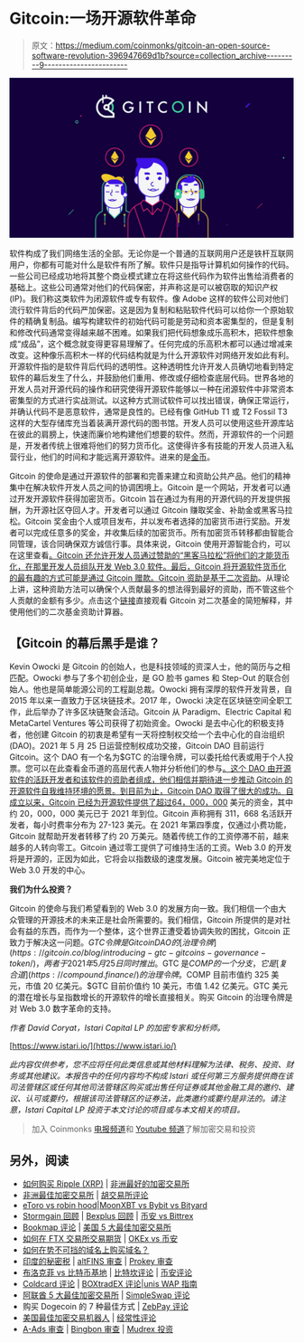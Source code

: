 # Gitcoin:一场开源软件革命

> 原文：<https://medium.com/coinmonks/gitcoin-an-open-source-software-revolution-396947669d1b?source=collection_archive---------9----------------------->

![](img/db58dc8ec5e09175fde09136f47fcedf.png)

软件构成了我们网络生活的全部。无论你是一个普通的互联网用户还是铁杆互联网用户，你都有可能对什么是软件有所了解。软件只是指导计算机如何操作的代码。一些公司已经成功地将其整个商业模式建立在将这些代码作为软件出售给消费者的基础上。这些公司通常对他们的代码保密，并声称这是可以被窃取的知识产权(IP)。我们称这类软件为闭源软件或专有软件。像 Adobe 这样的软件公司对他们流行软件背后的代码严加保密。这是因为复制和粘贴软件代码可以给你一个原始软件的精确复制品。编写构建软件的初始代码可能是劳动和资本密集型的，但是复制和修改代码通常变得越来越不困难。如果我们把代码想象成乐高积木，把软件想象成“成品”，这个概念就变得更容易理解了。任何完成的乐高积木都可以通过增减来改变。这种像乐高积木一样的代码结构就是为什么开源软件对网络开发如此有利。开源软件指的是软件背后代码的透明性。这种透明性允许开发人员确切地看到特定软件的幕后发生了什么，并鼓励他们重用、修改或仔细检查底层代码。世界各地的开发人员对开源代码的操作和研究使得开源软件能够以一种在闭源软件中非常资本密集型的方式进行实战测试。以这种方式测试软件可以找出错误，确保正常运行，并确认代码不是恶意软件，通常是良性的。已经有像 GitHub T1 或 T2 Fossil T3 这样的大型存储库充当着装满开源代码的图书馆。开发人员可以使用这些开源库站在彼此的肩膀上，快速而廉价地构建他们想要的软件。然而，开源软件的一个问题是，开发者传统上很难将他们的努力货币化。这使得许多有技能的开发人员进入私营行业，他们的时间和才能远离开源软件。进来的是[金币](https://gitcoin.co/)。

Gitcoin 的使命是通过开源软件的部署和完善来建立和资助公共产品。他们的精神集中在解决软件开发人员之间的协调困境上。Gitcoin 是一个网站，开发者可以通过开发开源软件获得加密货币。Gitcoin 旨在通过为有用的开源代码的开发提供报酬，为开源社区夺回人才。开发者可以通过 Gitcoin 赚取奖金、补助金或黑客马拉松。Gitcoin 奖金由个人或项目发布，并以发布者选择的加密货币进行奖励。开发者可以完成任意多的奖金，并收集后续的加密货币。所有加密货币转移都由智能合同管理，该合同确保双方诚信行事。具体来说，Gitcoin 使用开源智能合约，可以在这里查看[。Gitcoin 还允许开发人员通过赞助的“黑客马拉松”将他们的才能货币化，在那里开发人员组队开发 Web 3.0 软件。最后，Gitcoin 将开源软件货币化的最有趣的方式可能是通过 Gitcoin 赠款。Gitcoin 资助是基于](https://github.com/Bounties-Network/StandardBounties)[二次资助](https://poseidon01.ssrn.com/delivery.php?ID=817078078116005005099109078094091068001008007085063041068117124105027026066002120072026035111101049057019018014027097127002112012022021021058030089098006103090071015028023095001002112111007091106089097113097092015031127084067068110110071120017126102084&EXT=pdf&INDEX=TRUE)。从理论上讲，这种资助方法可以确保个人贡献最多的想法得到最好的资助，而不管这些个人贡献的金额有多少。点击这个[链接](https://wtfisqf.com/?grant=&grant=&grant=&grant=&match=1000)直接观看 Gitcoin 对二次基金的简短解释，并使用他们的二次基金资助计算器。

## 【Gitcoin 的幕后黑手是谁？

Kevin Owocki 是 Gitcoin 的创始人，也是科技领域的资深人士，他的简历与之相匹配。Owocki 参与了多个初创企业，是 GO 脸书 games 和 Step-Out 的联合创始人。他也是简单能源公司的工程副总裁。Owocki 拥有深厚的软件开发背景，自 2015 年以来一直致力于区块链技术。2017 年，Owocki 决定在区块链空间全职工作，此后举办了许多区块链聚会活动。Gitcoin 从 Paradigm、Electric Capital 和 MetaCartel Ventures 等公司获得了初始资金。Owocki 是去中心化的积极支持者，他创建 Gitcoin 的初衷是希望有一天将控制权交给一个去中心化的自治组织(DAO)。2021 年 5 月 25 日运营控制权成功交接，Gitcoin DAO 目前运行 Gitcoin。这个 DAO 有一个名为$GTC 的治理令牌，可以委托给代表或用于个人投票。您可以在此查看金币道的高层代表人物并分析他们的参与[。这个 DAO 由开源软件的活跃开发者和该软件的资助者组成，他们相信并期待进一步推动 Gitcoin 的开源软件自我维持环境的愿景。到目前为止，Gitcoin DAO 取得了很大的成功。自成立以来，Gitcoin 已经为开源软件提供了超过](https://stewards.eth.limo/)[64，000，000](https://gitcoin.co/results) 美元的资金，其中约 20，000，000 美元已于 2021 年到位。Gitcoin 声称拥有 311，668 名活跃开发者，每小时费率分布为 27-123 美元。在 2021 年第四季度，仅通过小费功能，Gitcoin 就帮助开发者转移了约 20 万美元。随着传统工作的工资停滞不前，越来越多的人转向零工。Gitcoin 通过零工提供了可维持生活的工资。Web 3.0 的开发将是开源的，正因为如此，它将会以指数级的速度发展。Gitcoin 被完美地定位于 Web 3.0 开发的中心。

**我们为什么投资？**

Gitcoin 的使命与我们希望看到的 Web 3.0 的发展方向一致。我们相信一个由大众管理的开源技术的未来正是社会所需要的。我们相信，Gitcoin 所提供的是对社会有益的东西，而作为一个整体，这个世界正遭受着协调失败的困扰，Gitcoin 正致力于解决这一问题。$GTC 令牌是 Gitcoin DAO 的[治理令牌](https://gitcoin.co/blog/introducing-gtc-gitcoins-governance-token/)，两者于 2021 年 5 月 25 日同时推出。$GTC 是$COMP 的一个分支，它是[复合道](https://compound.finance/)的治理令牌。$COMP 目前市值约 325 美元，市值 20 亿美元。$GTC 目前价值约 10 美元，市值 1.42 亿美元。GTC 美元的潜在增长与呈指数增长的开源软件的增长直接相关。购买 Gitcoin 的治理令牌是对 Web 3.0 数字革命的支持。

*作者 David Coryat，Istari Capital LP 的加密专家和分析师。*

[https://www.istari.io/](https://www.istari.io/)

*此内容仅供参考，您不应将任何此类信息或其他材料理解为法律、税务、投资、财务或其他建议。本报告中的任何内容均不构成 Istari 或任何第三方服务提供商在该司法管辖区或任何其他司法管辖区购买或出售任何证券或其他金融工具的邀约、建议、认可或要约，根据该司法管辖区的证券法，此类邀约或要约是非法的。请注意，Istari Capital LP 投资于本文讨论的项目或与本文相关的项目。*

> 加入 Coinmonks [电报频道](https://t.me/coincodecap)和 [Youtube 频道](https://www.youtube.com/c/coinmonks/videos)了解加密交易和投资

## 另外，阅读

*   [如何购买 Ripple (XRP)](https://blog.coincodecap.com/buy-ripple-india) | [非洲最好的加密交易所](https://blog.coincodecap.com/crypto-exchange-africa)
*   [非洲最佳加密交易所](https://blog.coincodecap.com/crypto-exchange-africa) | [胡交易所评论](https://blog.coincodecap.com/hoo-exchange-review)
*   [eToro vs robin hood](https://blog.coincodecap.com/etoro-robinhood)|[MoonXBT vs Bybit vs Bityard](https://blog.coincodecap.com/bybit-bityard-moonxbt)
*   [Stormgain 回顾](https://blog.coincodecap.com/stormgain-review) | [Bexplus 回顾](https://blog.coincodecap.com/bexplus-review) | [币安 vs Bittrex](https://blog.coincodecap.com/binance-vs-bittrex)
*   [Bookmap 评论](https://blog.coincodecap.com/bookmap-review-2021-best-trading-software) | [美国 5 大最佳加密交易所](https://blog.coincodecap.com/crypto-exchange-usa)
*   [如何在 FTX 交易所交易期货](https://blog.coincodecap.com/ftx-futures-trading) | [OKEx vs 币安](https://blog.coincodecap.com/okex-vs-binance)
*   [如何在势不可挡的域名上购买域名？](https://blog.coincodecap.com/buy-domain-on-unstoppable-domains)
*   [印度的秘密税](https://blog.coincodecap.com/crypto-tax-india) | [altFINS 审查](https://blog.coincodecap.com/altfins-review) | [Prokey 审查](/coinmonks/prokey-review-26611173c13c)
*   [布洛克菲 vs 比特币基地](https://blog.coincodecap.com/blockfi-vs-coinbase) | [比特坎评论](https://blog.coincodecap.com/bitkan-review) | [币安评论](/coinmonks/binance-review-ee10d3bf3b6e)
*   [Coldcard 评论](https://blog.coincodecap.com/coldcard-review) | [BOXtradEX 评论](https://blog.coincodecap.com/boxtradex-review)|[unis WAP 指南](https://blog.coincodecap.com/uniswap)
*   [阿联酋 5 大最佳加密交易所](https://blog.coincodecap.com/best-crypto-exchanges-in-uae) | [SimpleSwap 评论](https://blog.coincodecap.com/simpleswap-review)
*   购买 Dogecoin 的 7 种最佳方式 | [ZebPay 评论](https://blog.coincodecap.com/zebpay-review)
*   [美国最佳加密交易机器人](https://blog.coincodecap.com/crypto-trading-bots-in-the-us) | [经常性评论](https://blog.coincodecap.com/changelly-review)
*   [A-Ads 审查](https://blog.coincodecap.com/a-ads-review) | [Bingbon 审查](https://blog.coincodecap.com/bingbon-review) | [Mudrex 投资](https://blog.coincodecap.com/mudrex-invest-review-the-best-way-to-invest-in-crypto)